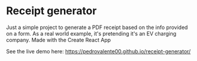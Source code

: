 # Receipt generator

Just a simple project to generate a PDF receipt based on the info provided on a form.
As a real world example, it's pretending it's an EV charging company.
Made with the Create React App

See the live demo here:
https://pedrovalente00.github.io/receipt-generator/

